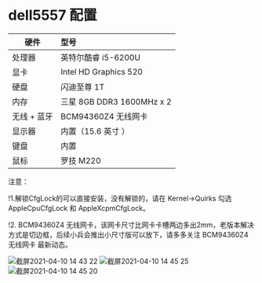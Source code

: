 # dell5557 配置
硬件  | 型号
---  | :--
处理器 | 英特尔酷睿 i5-6200U
显卡 |Intel HD Graphics 520
硬盘  |	 闪迪至尊 1T 
内存  |	三星 8GB DDR3 1600MHz x 2
无线 + 蓝牙 | BCM94360Z4 无线网卡
显示器 | 内置（15.6 英寸 ）
键盘  |	内置
鼠标  |	罗技 M220

注意：

!1.解锁CfgLock的可以直接安装，没有解锁的，请在 Kernel->Quirks 勾选 AppleCpuCfgLock 和 AppleXcpmCfgLock。

!2. BCM94360Z4 无线网卡，该网卡尺寸比网卡卡槽两边多出2mm，老版本解决方式是切边框，后续小兵会推出小尺寸版可以放下，请多多关注 BCM94360Z4 无线网卡 最新动态。

![截屏2021-04-10 14 43 22](https://user-images.githubusercontent.com/45564110/114261205-f0311b80-9a0b-11eb-8369-cd277fa743c9.png)
![截屏2021-04-10 14 45 25](https://user-images.githubusercontent.com/45564110/114261242-1656bb80-9a0c-11eb-9f7c-934361439670.png)
![截屏2021-04-10 14 45 20](https://user-images.githubusercontent.com/45564110/114261244-1b1b6f80-9a0c-11eb-9d0d-ad7ed3a6901f.png)
